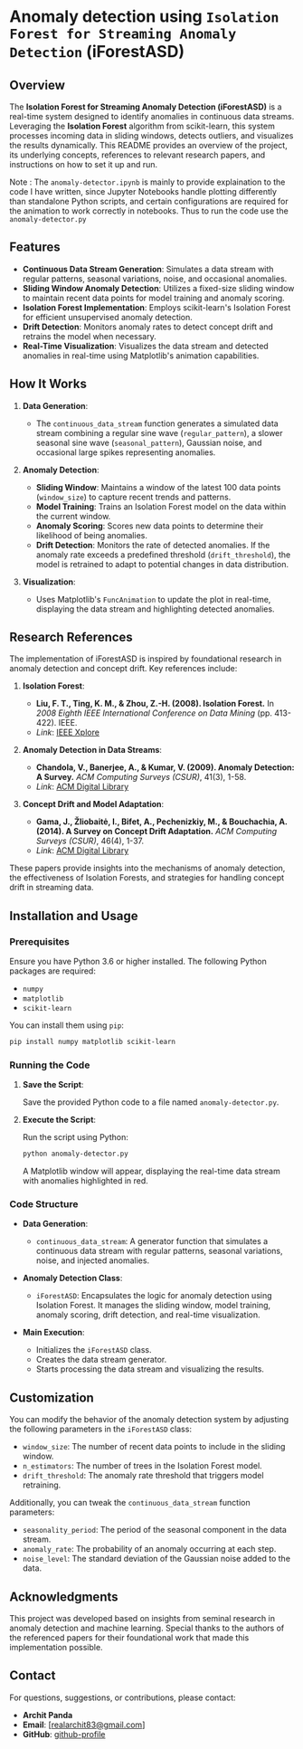 # Anomaly detection using `Isolation Forest for Streaming Anomaly Detection` (iForestASD)

## Overview

The **Isolation Forest for Streaming Anomaly Detection (iForestASD)** is a real-time system designed to identify anomalies in continuous data streams. Leveraging the **Isolation Forest** algorithm from scikit-learn, this system processes incoming data in sliding windows, detects outliers, and visualizes the results dynamically. This README provides an overview of the project, its underlying concepts, references to relevant research papers, and instructions on how to set it up and run.

Note : The `anomaly-detector.ipynb` is mainly to provide explaination to the code I have written, since Jupyter Notebooks handle plotting differently than standalone Python scripts, and certain configurations are required for the animation to work correctly in notebooks. Thus to run the code use the `anomaly-detector.py`

## Features

- **Continuous Data Stream Generation**: Simulates a data stream with regular patterns, seasonal variations, noise, and occasional anomalies.
- **Sliding Window Anomaly Detection**: Utilizes a fixed-size sliding window to maintain recent data points for model training and anomaly scoring.
- **Isolation Forest Implementation**: Employs scikit-learn's Isolation Forest for efficient unsupervised anomaly detection.
- **Drift Detection**: Monitors anomaly rates to detect concept drift and retrains the model when necessary.
- **Real-Time Visualization**: Visualizes the data stream and detected anomalies in real-time using Matplotlib's animation capabilities.

## How It Works

1. **Data Generation**:
    - The `continuous_data_stream` function generates a simulated data stream combining a regular sine wave (`regular_pattern`), a slower seasonal sine wave (`seasonal_pattern`), Gaussian noise, and occasional large spikes representing anomalies.

2. **Anomaly Detection**:
    - **Sliding Window**: Maintains a window of the latest 100 data points (`window_size`) to capture recent trends and patterns.
    - **Model Training**: Trains an Isolation Forest model on the data within the current window.
    - **Anomaly Scoring**: Scores new data points to determine their likelihood of being anomalies.
    - **Drift Detection**: Monitors the rate of detected anomalies. If the anomaly rate exceeds a predefined threshold (`drift_threshold`), the model is retrained to adapt to potential changes in data distribution.

3. **Visualization**:
    - Uses Matplotlib's `FuncAnimation` to update the plot in real-time, displaying the data stream and highlighting detected anomalies.

## Research References

The implementation of iForestASD is inspired by foundational research in anomaly detection and concept drift. Key references include:

1. **Isolation Forest**:
    - **Liu, F. T., Ting, K. M., & Zhou, Z.-H. (2008). Isolation Forest.** In *2008 Eighth IEEE International Conference on Data Mining* (pp. 413-422). IEEE.
    - *Link*: [IEEE Xplore](https://ieeexplore.ieee.org/document/4781136)

2. **Anomaly Detection in Data Streams**:
    - **Chandola, V., Banerjee, A., & Kumar, V. (2009). Anomaly Detection: A Survey.** *ACM Computing Surveys (CSUR)*, 41(3), 1-58.
    - *Link*: [ACM Digital Library](https://dl.acm.org/doi/10.1145/1541880.1541882)

3. **Concept Drift and Model Adaptation**:
    - **Gama, J., Žliobaitė, I., Bifet, A., Pechenizkiy, M., & Bouchachia, A. (2014). A Survey on Concept Drift Adaptation.** *ACM Computing Surveys (CSUR)*, 46(4), 1-37.
    - *Link*: [ACM Digital Library](https://dl.acm.org/doi/10.1145/2523813)

These papers provide insights into the mechanisms of anomaly detection, the effectiveness of Isolation Forests, and strategies for handling concept drift in streaming data.

## Installation and Usage

### Prerequisites

Ensure you have Python 3.6 or higher installed. The following Python packages are required:

- `numpy`
- `matplotlib`
- `scikit-learn`

You can install them using `pip`:

```bash
pip install numpy matplotlib scikit-learn
```

### Running the Code

1. **Save the Script**:

    Save the provided Python code to a file named `anomaly-detector.py`.

2. **Execute the Script**:

    Run the script using Python:

    ```bash
    python anomaly-detector.py
    ```

    A Matplotlib window will appear, displaying the real-time data stream with anomalies highlighted in red.

### Code Structure

- **Data Generation**:
    - `continuous_data_stream`: A generator function that simulates a continuous data stream with regular patterns, seasonal variations, noise, and injected anomalies.

- **Anomaly Detection Class**:
    - `iForestASD`: Encapsulates the logic for anomaly detection using Isolation Forest. It manages the sliding window, model training, anomaly scoring, drift detection, and real-time visualization.

- **Main Execution**:
    - Initializes the `iForestASD` class.
    - Creates the data stream generator.
    - Starts processing the data stream and visualizing the results.

## Customization

You can modify the behavior of the anomaly detection system by adjusting the following parameters in the `iForestASD` class:

- `window_size`: The number of recent data points to include in the sliding window.
- `n_estimators`: The number of trees in the Isolation Forest model.
- `drift_threshold`: The anomaly rate threshold that triggers model retraining.

Additionally, you can tweak the `continuous_data_stream` function parameters:

- `seasonality_period`: The period of the seasonal component in the data stream.
- `anomaly_rate`: The probability of an anomaly occurring at each step.
- `noise_level`: The standard deviation of the Gaussian noise added to the data.

## Acknowledgments

This project was developed based on insights from seminal research in anomaly detection and machine learning. Special thanks to the authors of the referenced papers for their foundational work that made this implementation possible.

## Contact

For questions, suggestions, or contributions, please contact:

- **Archit Panda**
- **Email**: [realarchit83@gmail.com]
- **GitHub**: [github-profile](https://github.com/archit0410)
